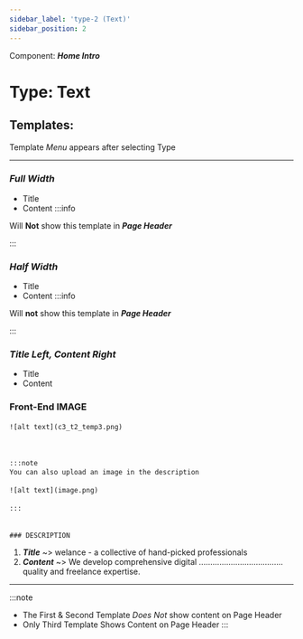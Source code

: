 ```yaml
---
sidebar_label: 'type-2 (Text)'
sidebar_position: 2
---
```


Component: ***Home Intro***
# Type: **Text**  
 
 ## Templates:  
 Template *Menu* appears after selecting Type
 ***  

 
### *Full Width*  
  * Title                
  * Content
:::info

Will **Not** show this template in ***Page Header***

:::
   

### *Half Width*
  * Title
  * Content
 :::info

Will **not** show this template in ***Page Header***

::: 

### *Title Left, Content Right*  
  * Title                
  * Content
  ### Front-End IMAGE  
    ![alt text](c3_t2_temp3.png)  



    :::note
    You can also upload an image in the description  

    ![alt text](image.png)

    :::
    

    ### DESCRIPTION 
 1) ***Title***  ~> welance - a collective of hand-picked professionals    
 2) ***Content*** ~> We develop comprehensive digital ..................................... quality and freelance expertise.  

***  

:::note

* The First & Second Template *Does Not* show content on Page Header
* Only Third Template Shows Content on Page Header 
:::

 
